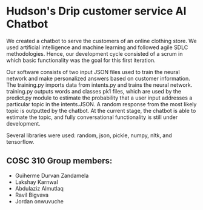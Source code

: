 # Hudson's Drip customer service AI Chatbot

  We created a chatbot to serve the customers of an online clothing store. We used artificial intelligence and machine learning and followed agile SDLC methodologies. Hence, our development cycle consisted of a scrum in which basic functionality was the goal for this first iteration.
  
  Our software consists of two input JSON files used to train the neural network and make personalized answers based on customer information. The training.py imports data from intents.py and trains the neural network. training.py outputs words and classes pk1 files, which are used by the predict.py module to estimate the probability that a user input addresses a particular topic in the intents.JSON. A random response from the most likely topic is outputted by the chatbot. At the current stage, the chatbot is able to estimate the topic, and fully conversational functionality is still under development.

Several libraries were used: random, json, pickle, numpy, nltk, and tensorflow.
  
## COSC 310 Group members:
- Guiherme Durvan Zandamela
- Lakshay Karnwal
- Abdulaziz Almutlaq
- Ravil Bigvava
- Jordan onwuvuche


